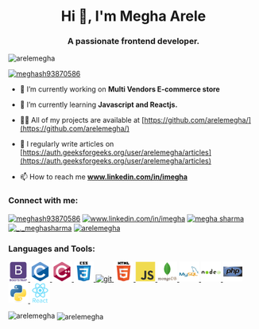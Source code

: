 <h1 align="center">Hi 👋, I'm Megha Arele</h1>
<h3 align="center">A passionate frontend developer.</h3>

<p align="left"> <img src="https://komarev.com/ghpvc/?username=arelemegha&label=Profile%20views&color=0e75b6&style=flat" alt="arelemegha" /> </p>

<p align="left"> <a href="https://twitter.com/meghash93870586" target="blank"><img src="https://img.shields.io/twitter/follow/meghash93870586?logo=twitter&style=for-the-badge" alt="meghash93870586" /></a> </p>

- 🔭 I’m currently working on **Multi Vendors E-commerce store**

- 🌱 I’m currently learning **Javascript and Reactjs.**

- 👨‍💻 All of my projects are available at [https://github.com/arelemegha/](https://github.com/arelemegha/)

- 📝 I regularly write articles on [https://auth.geeksforgeeks.org/user/arelemegha/articles](https://auth.geeksforgeeks.org/user/arelemegha/articles)

- 📫 How to reach me **www.linkedin.com/in/imegha**

<h3 align="left">Connect with me:</h3>
<p align="left">
<a href="https://twitter.com/meghash93870586" target="blank"><img align="center" src="https://raw.githubusercontent.com/rahuldkjain/github-profile-readme-generator/master/src/images/icons/Social/twitter.svg" alt="meghash93870586" height="30" width="40" /></a>
<a href="https://linkedin.com/in/www.linkedin.com/in/imegha" target="blank"><img align="center" src="https://raw.githubusercontent.com/rahuldkjain/github-profile-readme-generator/master/src/images/icons/Social/linked-in-alt.svg" alt="www.linkedin.com/in/imegha" height="30" width="40" /></a>
<a href="https://fb.com/megha sharma" target="blank"><img align="center" src="https://raw.githubusercontent.com/rahuldkjain/github-profile-readme-generator/master/src/images/icons/Social/facebook.svg" alt="megha sharma" height="30" width="40" /></a>
<a href="https://instagram.com/_._meghasharma" target="blank"><img align="center" src="https://raw.githubusercontent.com/rahuldkjain/github-profile-readme-generator/master/src/images/icons/Social/instagram.svg" alt="_._meghasharma" height="30" width="40" /></a>
<a href="https://auth.geeksforgeeks.org/user/arelemegha" target="blank"><img align="center" src="https://raw.githubusercontent.com/rahuldkjain/github-profile-readme-generator/master/src/images/icons/Social/geeks-for-geeks.svg" alt="arelemegha" height="30" width="40" /></a>
</p>

<h3 align="left">Languages and Tools:</h3>
<p align="left"> <a href="https://getbootstrap.com" target="_blank"> <img src="https://raw.githubusercontent.com/devicons/devicon/master/icons/bootstrap/bootstrap-plain-wordmark.svg" alt="bootstrap" width="40" height="40"/> </a> <a href="https://www.cprogramming.com/" target="_blank"> <img src="https://raw.githubusercontent.com/devicons/devicon/master/icons/c/c-original.svg" alt="c" width="40" height="40"/> </a> <a href="https://www.w3schools.com/cpp/" target="_blank"> <img src="https://raw.githubusercontent.com/devicons/devicon/master/icons/cplusplus/cplusplus-original.svg" alt="cplusplus" width="40" height="40"/> </a> <a href="https://www.w3schools.com/css/" target="_blank"> <img src="https://raw.githubusercontent.com/devicons/devicon/master/icons/css3/css3-original-wordmark.svg" alt="css3" width="40" height="40"/> </a> <a href="https://git-scm.com/" target="_blank"> <img src="https://www.vectorlogo.zone/logos/git-scm/git-scm-icon.svg" alt="git" width="40" height="40"/> </a> <a href="https://www.w3.org/html/" target="_blank"> <img src="https://raw.githubusercontent.com/devicons/devicon/master/icons/html5/html5-original-wordmark.svg" alt="html5" width="40" height="40"/> </a> <a href="https://developer.mozilla.org/en-US/docs/Web/JavaScript" target="_blank"> <img src="https://raw.githubusercontent.com/devicons/devicon/master/icons/javascript/javascript-original.svg" alt="javascript" width="40" height="40"/> </a> <a href="https://www.mongodb.com/" target="_blank"> <img src="https://raw.githubusercontent.com/devicons/devicon/master/icons/mongodb/mongodb-original-wordmark.svg" alt="mongodb" width="40" height="40"/> </a> <a href="https://www.mysql.com/" target="_blank"> <img src="https://raw.githubusercontent.com/devicons/devicon/master/icons/mysql/mysql-original-wordmark.svg" alt="mysql" width="40" height="40"/> </a> <a href="https://nodejs.org" target="_blank"> <img src="https://raw.githubusercontent.com/devicons/devicon/master/icons/nodejs/nodejs-original-wordmark.svg" alt="nodejs" width="40" height="40"/> </a> <a href="https://www.php.net" target="_blank"> <img src="https://raw.githubusercontent.com/devicons/devicon/master/icons/php/php-original.svg" alt="php" width="40" height="40"/> </a> <a href="https://www.python.org" target="_blank"> <img src="https://raw.githubusercontent.com/devicons/devicon/master/icons/python/python-original.svg" alt="python" width="40" height="40"/> </a> <a href="https://reactjs.org/" target="_blank"> <img src="https://raw.githubusercontent.com/devicons/devicon/master/icons/react/react-original-wordmark.svg" alt="react" width="40" height="40"/> </a> </p>

<p><img align="left" src="https://github-readme-stats.vercel.app/api/top-langs?username=arelemegha&show_icons=true&locale=en&layout=compact" alt="arelemegha" /></p>

<p>&nbsp;<img align="center" src="https://github-readme-stats.vercel.app/api?username=arelemegha&show_icons=true&locale=en" alt="arelemegha" /></p>
